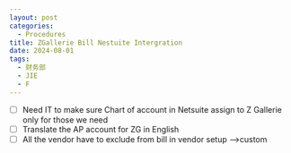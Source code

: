 ```yaml
---
layout: post
categories:
  - Procedures
title: ZGallerie Bill Nestuite Intergration
date: 2024-08-01
tags:
  - 财务部
  - JIE
  - F
---
```

- [ ] Need IT to make sure Chart of account in Netsuite assign to Z Gallerie only for those we need
- [ ] Translate the AP account for ZG in English
- [ ] All the vendor have to exclude from bill in vendor setup -->custom